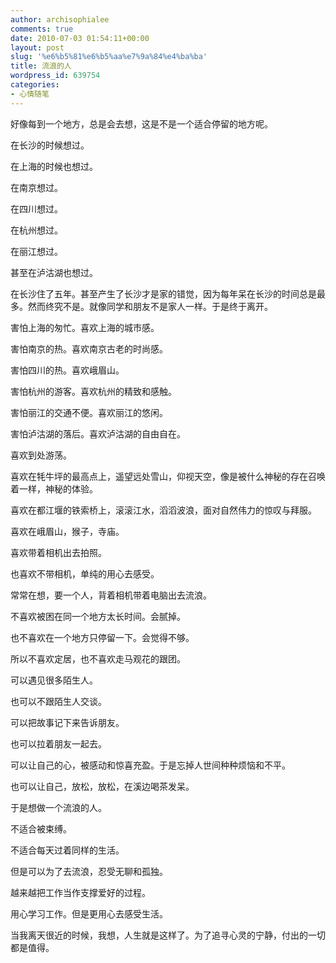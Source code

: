 ```yaml
---
author: archisophialee
comments: true
date: 2010-07-03 01:54:11+00:00
layout: post
slug: '%e6%b5%81%e6%b5%aa%e7%9a%84%e4%ba%ba'
title: 流浪的人
wordpress_id: 639754
categories:
- 心情随笔
---
```


好像每到一个地方，总是会去想，这是不是一个适合停留的地方呢。

 

在长沙的时候想过。

 

在上海的时候也想过。

 

在南京想过。

 

在四川想过。

 

在杭州想过。

 

在丽江想过。

 

甚至在泸沽湖也想过。

 

 

在长沙住了五年。甚至产生了长沙才是家的错觉，因为每年呆在长沙的时间总是最多。然而终究不是。就像同学和朋友不是家人一样。于是终于离开。

 

害怕上海的匆忙。喜欢上海的城市感。

 

害怕南京的热。喜欢南京古老的时尚感。

 

害怕四川的热。喜欢峨眉山。

 

害怕杭州的游客。喜欢杭州的精致和感触。

 

害怕丽江的交通不便。喜欢丽江的悠闲。

 

害怕泸沽湖的落后。喜欢泸沽湖的自由自在。

 

 

喜欢到处游荡。

 

喜欢在牦牛坪的最高点上，遥望远处雪山，仰视天空，像是被什么神秘的存在召唤着一样，神秘的体验。

 

喜欢在都江堰的铁索桥上，滚滚江水，滔滔波浪，面对自然伟力的惊叹与拜服。

 

喜欢在峨眉山，猴子，寺庙。

 

 

喜欢带着相机出去拍照。

 

也喜欢不带相机，单纯的用心去感受。

 

常常在想，要一个人，背着相机带着电脑出去流浪。

 

 

不喜欢被困在同一个地方太长时间。会腻掉。

 

也不喜欢在一个地方只停留一下。会觉得不够。

 

所以不喜欢定居，也不喜欢走马观花的跟团。

 

 

可以遇见很多陌生人。

 

也可以不跟陌生人交谈。

 

可以把故事记下来告诉朋友。

 

也可以拉着朋友一起去。

 

可以让自己的心，被感动和惊喜充盈。于是忘掉人世间种种烦恼和不平。

 

也可以让自己，放松，放松，在溪边喝茶发呆。

 

 

于是想做一个流浪的人。

 

不适合被束缚。

 

不适合每天过着同样的生活。

 

但是可以为了去流浪，忍受无聊和孤独。

 

越来越把工作当作支撑爱好的过程。

 

用心学习工作。但是更用心去感受生活。

 

 

当我离天很近的时候，我想，人生就是这样了。为了追寻心灵的宁静，付出的一切都是值得。
